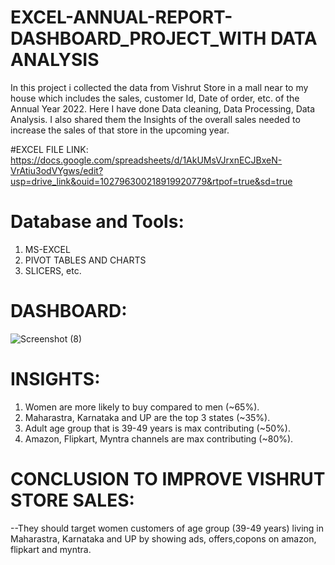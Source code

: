 # EXCEL-ANNUAL-REPORT-DASHBOARD_PROJECT_WITH DATA ANALYSIS

In this project i collected the data from Vishrut Store in a mall near to my house which includes the sales, customer Id, Date of order, etc. of the Annual Year 2022.
Here I have done Data cleaning, Data Processing, Data Analysis.
I also shared them the Insights of the overall sales needed to increase the sales of that store in the upcoming year.

#EXCEL FILE LINK:
https://docs.google.com/spreadsheets/d/1AkUMsVJrxnECJBxeN-VrAtiu3odVYgws/edit?usp=drive_link&ouid=102796300218919920779&rtpof=true&sd=true

# Database and Tools:
1. MS-EXCEL
2. PIVOT TABLES AND CHARTS
3. SLICERS, etc.

# DASHBOARD:
![Screenshot (8)](https://github.com/Jaswant20110028/EXCEL-ANNUAL-REPORT-DASHBOARD_PROJECT/assets/142691885/cbea1e39-5f4e-47cb-8b9e-4fd2929acda9)

# INSIGHTS:
1. Women are more likely to buy compared to men (~65%).
2. Maharastra, Karnataka and UP are the top 3 states (~35%).
3. Adult age group that is 39-49 years is max contributing (~50%).
4. Amazon, Flipkart, Myntra channels are max contributing (~80%).

# CONCLUSION TO IMPROVE VISHRUT STORE SALES:
--They should target women customers of age group (39-49 years) living in Maharastra, Karnataka and UP by showing ads,
offers,copons on amazon, flipkart and myntra.
